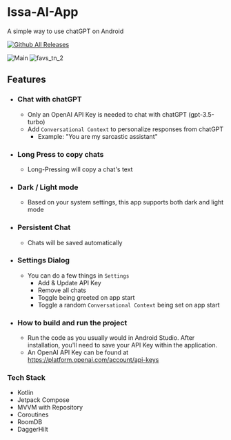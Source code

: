 # Issa-AI-App

A simple way to use chatGPT on Android 

[![Github All Releases](https://img.shields.io/github/downloads/BrianJr03/Issa-AI-App/total.svg)]()

![Main](https://github.com/BrianJr03/Issa-AI-App/blob/develop/main_ss_chat_lg.png)
![favs_tn_2](https://github.com/BrianJr03/Issa-AI-App/blob/develop/settings.png)

## Features
- ### Chat with chatGPT
  - Only an OpenAI API Key is needed to chat with chatGPT (gpt-3.5-turbo)
  - Add `Conversational Context` to personalize responses from chatGPT
    - Example: "You are my sarcastic assistant"
  
- ### Long Press to copy chats
  - Long-Pressing will copy a chat's text
  
- ### Dark / Light mode
  - Based on your system settings, this app supports both dark and light mode
  
- ### Persistent Chat
  - Chats will be saved automatically
  
- ### Settings Dialog
  - You can do a few things in `Settings`
    - Add & Update API Key
    - Remove all chats
    - Toggle being greeted on app start
    - Toggle a random `Conversational Context` being set on app start
  
- ### How to build and run the project
  - Run the code as you usually would in Android Studio. After installation, you'll need to save your API Key within the application.
  - An OpenAI API Key can be found at https://platform.openai.com/account/api-keys

### Tech Stack
 - Kotlin
 - Jetpack Compose
 - MVVM with Repository
 - Coroutines
 - RoomDB
 - DaggerHilt
